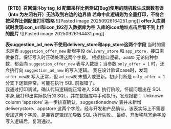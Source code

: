 **【RTB】召回漏斗by tag_id 配置采样比例测试[Bug]使用的随机数生成函数有误（Intn 为左闭右开）无法取到右边的边界值**
**若命中此逻辑则为全量打印，不符合按采样比例配置打印策略**
![[Pasted image 20250926164251.png]]
**offer入库测试时发现icon_url和icon_192存入数据库为空**
**入库的icon地址点击后看不到上传的图片**
![[Pasted image 20250926164431.png]]

**表suggestion_ad_new不使用delivery_store和app_store这两个字段**
当时的需求是表 `suggestion_offer_new` 新增字段 `delivery_store` 和 `app_store`，接口需做兼容，保证写入时正确处理这两个字段。
根据接口逻辑，`addAD` 无论何种参数，都会向 `suggestion_offer_new` 表写入数据；当参数 `only_offer = 1` 时，还会执行向 `suggestion_ad_new` 的写入逻辑。
我在设计验证case时，发现 `offer_new表` 写入正常，但 `ad_new表` 未插入或更新。初步判断是 `only_offer = 1` 分支下逻辑异常，可能在执行 SQL 前报错了。  
我通过打印调试，确认代码逻辑能正常进入 SQL 执行阶段，怀疑问题出在 SQL 本身,我打印出实际执行的 SQL，并在数据库中手动执行，发现报错：
Unknown column ‘appstore’
进一步排查确认，suggestionadnew 表并未新增 deliverystore、appstore 这两个字段。经与开发和产品确认，该表实际上不需要增加这两个字段，是兼容逻辑误加导致 SQL 执行失败。
最终，开发移除冗余字段写入逻辑后，复测通过。

